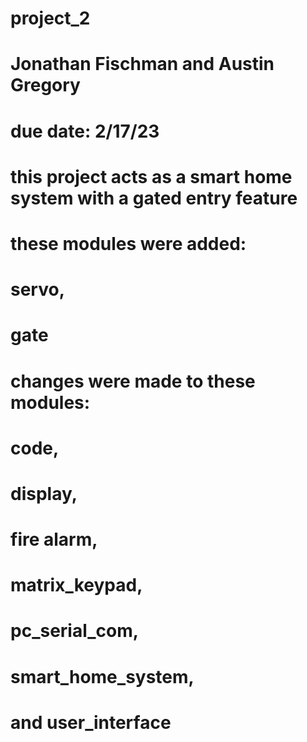 # project_2
# Jonathan Fischman and Austin Gregory
# due date: 2/17/23

# this project acts as a smart home system with a gated entry feature

# these modules were added:
# servo,
# gate

# changes were made to these modules:
# code,
# display,
# fire alarm,
# matrix_keypad,
# pc_serial_com,
# smart_home_system,
# and user_interface
